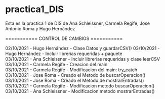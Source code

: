 # practica1_DIS
Esta es la practica 1 de DIS de Ana Schleissner, Carmela Regife, Jose Antonio Roma y Hugo Hernández

=========== CONTROL DE CAMBIOS ===========

02/10/2021 - Hugo Hernández  - Clase Datos y guardarCSV() 
03/10/2021 - Hugo Hernández  - Incluir librerías requeridas + paquete  
03/10/2021 - Ana Schleissner - Incluir librerias requeridas y clase leerCSV  
03/10/2021 - Carmela Regife  - Creacion del main  
03/10/2021 - Carmela Regife  - Modificacion del main: try_catch     
03/10/2021 - Jose Roma       - Creado el Metodo de buscarOperacion()  
03/10/2021 - Jose Roma       - Creado el Metodo de mostrarEntradas()  
03/10/2021 - Carmela Regife  - Modificacion metodo buscarOperacion()  
03/10/2021 - Ana Schleissner - Modificacion metodo mostrarEntradas()
